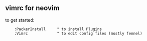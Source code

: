 
## vimrc for neovim
to get started:
```vim
    :PackerInstall     " to install Plugins
    :Vimrc             " to edit config files (mostly fennel)
```
